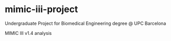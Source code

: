 # mimic-iii-project

Undergraduate Project for Biomedical Engineering degree @ UPC Barcelona

MIMIC III v1.4 analysis
